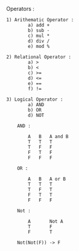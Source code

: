 
Operators : 

    1) Arithematic Operator : 
            a) add +
            b) sub - 
            c) mul *
            d) div /
            e) mod %

    2) Relational Operator :
            a) >
            b) <
            c) >= 
            d) <=
            e) ==
            f) !=

    3) Logical Operator : 
            a) AND
            b) OR
            d) NOT

        AND : 

            A   B   A and B
            T   T   T
            T   F   F
            F   T   F
            F   F   F

        OR : 

            A   B   A or B
            T   T   T
            T   F   T
            F   T   T
            F   F   F

        Not : 

            A       Not A
            T       F
            F       T

        Not(Not(F)) -> F

